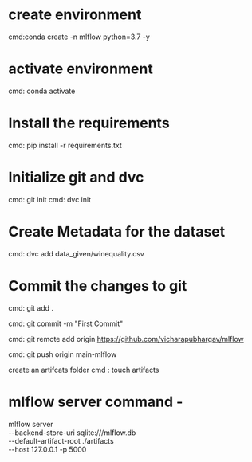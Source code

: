 # create environment
 cmd:conda create -n mlflow python=3.7 -y
# activate environment 
 cmd: conda activate

# Install the requirements
 cmd: pip install -r requirements.txt

# Initialize git and dvc
 cmd: git init
 cmd: dvc init
 
# Create Metadata for the dataset
 cmd: dvc add data_given/winequality.csv

# Commit the changes to git
 cmd: git add .
 
 cmd: git commit -m "First Commit" 
 
 cmd: git remote add origin https://github.com/vicharapubhargav/mlflow
 
 cmd: git push origin main-mlflow

create an artifcats folder
 cmd : touch artifacts

# mlflow server command -

mlflow server \
--backend-store-uri sqlite:///mlflow.db \
--default-artifact-root ./artifacts \
--host 127.0.0.1 -p 5000
